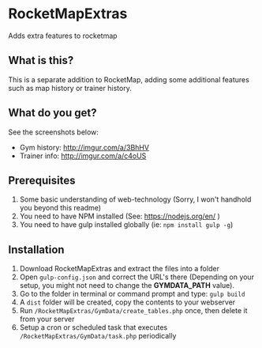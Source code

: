 # RocketMapExtras
Adds extra features to rocketmap

## What is this?
This is a separate addition to RocketMap, adding some additional features such as map history or trainer history.

## What do you get?
See the screenshots below:

* Gym history: http://imgur.com/a/3BhHV
* Trainer info: http://imgur.com/a/c4oUS

## Prerequisites

1. Some basic understanding of web-technology (Sorry, I won't handhold you beyond this readme)
2. You need to have NPM installed (See: https://nodejs.org/en/ )
3. You need to have gulp installed globally (ie: `npm install gulp -g`)

## Installation

1. Download RocketMapExtras and extract the files into a folder
2. Open `gulp-config.json` and correct the URL's there (Depending on your setup, you might not need to change the __GYMDATA_PATH__ value).
3. Go to the folder in terminal or command prompt and type: `gulp build`
4. A `dist` folder will be created, copy the contents to your webserver
5. Run `/RocketMapExtras/GymData/create_tables.php` once, then delete it from your server
6. Setup a cron or scheduled task that executes `/RocketMapExtras/GymData/task.php` periodically
